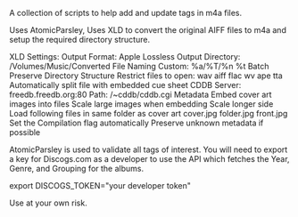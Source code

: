 A collection of scripts to help add and update tags in m4a files.

Uses AtomicParsley,
Uses XLD to convert the original AIFF files to m4a
and setup the required directory structure.

XLD Settings:
  Output Format: Apple Lossless
  Output Directory: /Volumes/Music/Converted
File Naming
  Custom: %a/%T/%n %t
  <Rename>
Batch
  Preserve Directory Structure
  Restrict files to open: wav aiff flac wv ape tta
  Automatically split file with embedded cue sheet
CDDB
  Server: freedb.freedb.org:80
  Path:   /~cddb/cddb.cgi
Metadata
  Embed cover art images into files
  Scale large images when embedding
  Scale longer side
  Load following files in same folder as cover art
    cover.jpg folder.jpg front.jpg
 Set the Compilation flag  automatically
 Preserve unknown metadata if possible

AtomicParsley is used to validate all tags of interest.
You will need to export a key for Discogs.com as a developer
to use the API which fetches the Year, Genre, and Grouping
for the albums.

export DISCOGS_TOKEN="your developer token"

Use at your own risk.
